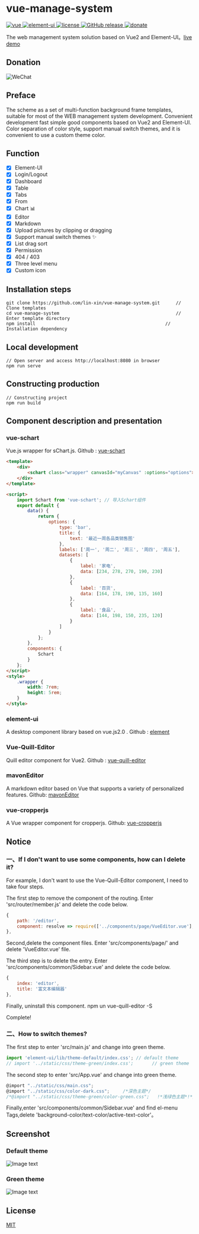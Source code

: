 # vue-manage-system

<a href="https://github.com/vuejs/vue">
    <img src="https://img.shields.io/badge/vue-2.6.10-brightgreen.svg" alt="vue">
  </a>
  <a href="https://github.com/ElemeFE/element">
    <img src="https://img.shields.io/badge/element--ui-2.8.2-brightgreen.svg" alt="element-ui">
  </a>
  <a href="https://github.com/lin-xin/vue-manage-system/blob/master/LICENSE">
    <img src="https://img.shields.io/github/license/mashape/apistatus.svg" alt="license">
  </a>
  <a href="https://github.com/lin-xin/vue-manage-system/releases">
    <img src="https://img.shields.io/github/release/lin-xin/vue-manage-system.svg" alt="GitHub release">
  </a>
  <a href="https://lin-xin.gitee.io/example/work/#/donate">
    <img src="https://img.shields.io/badge/%24-donate-ff69b4.svg" alt="donate">
  </a>

The web management system solution based on Vue2 and Element-UI。[live demo](https://lin-xin.gitee.io/example/work/)

## Donation

![WeChat](https://lin-xin.gitee.io/images/weixin.jpg)

## Preface

The scheme as a set of multi-function background frame templates, suitable for most of the WEB management system development. Convenient development fast simple good components based on Vue2 and Element-UI. Color separation of color style, support manual switch themes, and it is convenient to use a custom theme color.

## Function

-   [x] Element-UI
-   [x] Login/Logout
-   [x] Dashboard
-   [x] Table
-   [x] Tabs
-   [x] From
-   [x] Chart :bar_chart:
-   [x] Editor
-   [x] Markdown
-   [x] Upload pictures by clipping or dragging
-   [x] Support manual switch themes :sparkles:
-   [x] List drag sort
-   [x] Permission
-   [x] 404 / 403
-   [x] Three level menu
-   [x] Custom icon

## Installation steps

    git clone https://github.com/lin-xin/vue-manage-system.git		// Clone templates
    cd vue-manage-system											// Enter template directory
    npm install													// Installation dependency

## Local development

    // Open server and access http://localhost:8080 in browser
    npm run serve

## Constructing production

    // Constructing project
    npm run build

## Component description and presentation

### vue-schart

Vue.js wrapper for sChart.js. Github : [vue-schart](https://github.com/linxin/vue-schart)

```html
<template>
    <div>
        <schart class="wrapper" canvasId="myCanvas" :options="options"></schart>
    </div>
</template>

<script>
    import Schart from 'vue-schart'; // 导入Schart组件
    export default {
        data() {
            return {
                options: {
                    type: 'bar',
                    title: {
                        text: '最近一周各品类销售图'
                    },
                    labels: ['周一', '周二', '周三', '周四', '周五'],
                    datasets: [
                        {
                            label: '家电',
                            data: [234, 278, 270, 190, 230]
                        },
                        {
                            label: '百货',
                            data: [164, 178, 190, 135, 160]
                        },
                        {
                            label: '食品',
                            data: [144, 198, 150, 235, 120]
                        }
                    ]
                }
            };
        },
        components: {
            Schart
        }
    };
</script>
<style>
    .wrapper {
        width: 7rem;
        height: 5rem;
    }
</style>
```

### element-ui

A desktop component library based on vue.js2.0 . Github : [element](http://element.eleme.io/#/zh-CN/component/layout)

### Vue-Quill-Editor

Quill editor component for Vue2. Github : [vue-quill-editor](https://github.com/surmon-china/vue-quill-editor)

### mavonEditor

A markdown editor based on Vue that supports a variety of personalized features. Github: [mavonEditor](https://github.com/hinesboy/mavonEditor)

### vue-cropperjs

A Vue wrapper component for cropperjs. Github: [vue-cropperjs](https://github.com/Agontuk/vue-cropperjs)

## Notice

### 一、If I don't want to use some components, how can I delete it?

For example, I don't want to use the Vue-Quill-Editor component, I need to take four steps.

The first step to remove the component of the routing. Enter 'src/router/member.js' and delete the code below.

```JavaScript
{
    path: '/editor',
    component: resolve => require(['../components/page/VueEditor.vue'], resolve)
},
```

Second,delete the component files. Enter 'src/components/page/' and delete 'VueEditor.vue' file.

The third step is to delete the entry. Enter 'src/components/common/Sidebar.vue' and delete the code below.

```js
{
	index: 'editor',
	title: '富文本编辑器'
},
```

Finally, uninstall this component.
npm un vue-quill-editor -S

Complete!

### 二、How to switch themes?

The first step to enter 'src/main.js' and change into green theme.

```javascript
import 'element-ui/lib/theme-default/index.css'; // default theme
// import '../static/css/theme-green/index.css';       // green theme
```

The second step to enter 'src/App.vue' and change into green theme.

```javascript
@import "../static/css/main.css";
@import "../static/css/color-dark.css";     /*深色主题*/
/*@import "../static/css/theme-green/color-green.css";   !*浅绿色主题*!*/
```

Finally,enter 'src/components/common/Sidebar.vue' and find el-menu Tags,delete 'background-color/text-color/active-text-color'。

## Screenshot

### Default theme

![Image text](https://github.com/lin-xin/manage-system/raw/master/screenshots/wms1.png)

### Green theme

![Image text](https://github.com/lin-xin/manage-system/raw/master/screenshots/wms2.png)

## License

[MIT](https://github.com/lin-xin/vue-manage-system/blob/master/LICENSE)
